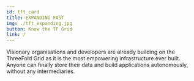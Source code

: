 ```yaml
---
id: tft_card
title: EXPANDING FAST
img: ./tft_expanding.jpg
button: Know the TF Grid
link: /
---
```

Visionary organisations and developers are already building on the ThreeFold Grid as it is the most empowering infrastructure ever built. Anyone can finally store their data and build applications autonomously, without any intermediaries.